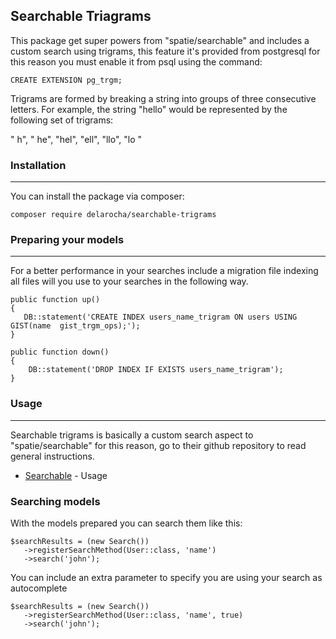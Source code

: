 ## Searchable Triagrams 

This package get  super powers from "spatie/searchable" and includes a custom search using trigrams, this feature it's provided from postgresql for this reason you must enable it from psql using the command:

```
CREATE EXTENSION pg_trgm;
```

Trigrams are formed by breaking a string into groups of three consecutive letters. For example, the string "hello" would be represented by the following set of trigrams:

" h", " he", "hel", "ell", "llo", "lo "

### Installation
___

You can install the package via composer:
```
composer require delarocha/searchable-trigrams
```

### Preparing your models
___

For a better performance in your searches include a migration file indexing all files will you use to your searches in the following way.
```
public function up()
{
   DB::statement('CREATE INDEX users_name_trigram ON users USING GIST(name  gist_trgm_ops);');      
}
```

```
public function down()
{
    DB::statement('DROP INDEX IF EXISTS users_name_trigram');
}
```



### Usage
___

Searchable trigrams is basically a custom search aspect to "spatie/searchable" for this reason, go to their github repository to read general instructions.
* [Searchable](https://github.com/spatie/laravel-searchable#usage) - Usage 


### Searching models

With the models prepared you can search them like this:

```
$searchResults = (new Search())
   ->registerSearchMethod(User::class, 'name')
   ->search('john');
```

You can include an extra parameter to specify you are using your search as autocomplete 

```
$searchResults = (new Search())
   ->registerSearchMethod(User::class, 'name', true)
   ->search('john');
```
